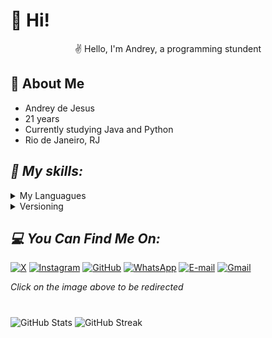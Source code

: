 # 👦 Hi!
<p align="center">
✌ Hello, I'm Andrey, a programming stundent
</p>

## 🧠 About Me
* Andrey de Jesus
* 21 years
* Currently studying Java and Python
* Rio de Janeiro, RJ
  
 ## *💬 My skills:*
<details>
  
  <summary>My Languagues</summary>
 
  > ![C](https://img.shields.io/badge/C-00599C?style=for-the-badge&logo=c&logoColor=white)
  ![Java](https://img.shields.io/badge/java-%23ED8B00.svg?style=for-the-badge&logo=openjdk&logoColor=black)
  ![Python](https://img.shields.io/badge/python-3670A0?style=for-the-badge&logo=python&logoColor=ffdd54)
  ![C++](https://img.shields.io/badge/C%2B%2B-00599C?style=for-the-badge&logo=c%2B%2B&logoColor=black)
  
</details>

<details>
  <summary>Versioning</summary>
   
   > ![Git](https://img.shields.io/badge/git-%23F05033.svg?style=for-the-badge&logo=git&logoColor=white) 
  ![GitHub](https://img.shields.io/badge/github-%23121011.svg?style=for-the-badge&logo=github&logoColor=white)
  
</details>

## *💻 You Can Find Me On:*
 [![X](https://img.shields.io/badge/X-000?style=for-the-badge&logo=x)](https://x.com/Andy_J19)
 [![Instagram](https://img.shields.io/badge/-Instagram-%23E4405F?style=for-the-badge&logo=instagram&logoColor=white)](https://www.instagram.com/andreyj19/)
 [![GitHub](https://img.shields.io/badge/GitHub-100000?style=for-the-badge&logo=github&logoColor=white)](https://github.com/Andreyj19)
 [![WhatsApp](https://img.shields.io/badge/WhatsApp-25D366?style=for-the-badge&logo=whatsapp&logoColor=white)](https://wa.me/+5521999003310)
 [![E-mail](https://img.shields.io/badge/-Email-000?style=for-the-badge&logo=microsoft-outlook&logoColor=007BFF)](mailto:Andreyjcw@hotmail.com)
 [![Gmail](https://img.shields.io/badge/Gmail-D14836?style=for-the-badge&logo=gmail&logoColor=white)](mailto:Andreyjcw@gmail.com)
 
 *Click on the image above to be redirected*
 #
<div> 

  ![GitHub Stats](https://github-readme-stats.vercel.app/api?username=Andreyj19&theme=midnight-purple)
  ![GitHub Streak](https://streak-stats.demolab.com/?user=Andreyj19&theme=midnight-purple)
  
</div>

